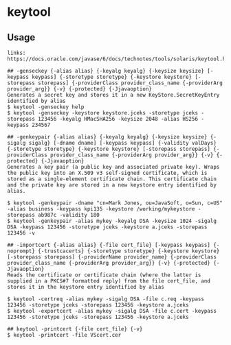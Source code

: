 # keytool

## Usage

    links: https://docs.oracle.com/javase/6/docs/technotes/tools/solaris/keytool.html

    ## -genseckey {-alias alias} {-keyalg keyalg} {-keysize keysize} [-keypass keypass] {-storetype storetype} {-keystore keystore} [-storepass storepass] {-providerClass provider_class_name {-providerArg provider_arg}} {-v} {-protected} {-Jjavaoption}
    Generates a secret key and stores it in a new KeyStore.SecretKeyEntry identified by alias
    $ keytool -genseckey help
    $ keytool -genseckey -keystore keystore.jceks -storetype jceks -storepass 123456 -keyalg HMacSHA256 -keysize 2048 -alias HS256 -keypass 234567

    ## -genkeypair {-alias alias} {-keyalg keyalg} {-keysize keysize} {-sigalg sigalg} [-dname dname] [-keypass keypass] {-validity valDays} {-storetype storetype} {-keystore keystore} [-storepass storepass] {-providerClass provider_class_name {-providerArg provider_arg}} {-v} {-protected} {-Jjavaoption}
    Generates a key pair (a public key and associated private key). Wraps the public key into an X.509 v3 self-signed certificate, which is stored as a single-element certificate chain. This certificate chain and the private key are stored in a new keystore entry identified by alias.

    $ keytool -genkeypair -dname "cn=Mark Jones, ou=JavaSoft, o=Sun, c=US" -alias business -keypass kpi135 -keystore /working/mykeystore -storepass ab987c -validity 180
    $ keytool -genkeypair -alias mykey -keyalg DSA -keysize 1024 -sigalg DSA -keypass 123456 -storetype jceks -keystore a.jceks -storepass 123456 -v

    ## -importcert {-alias alias} {-file cert_file} [-keypass keypass] {-noprompt} {-trustcacerts} {-storetype storetype} {-keystore keystore} [-storepass storepass] {-providerName provider_name} {-providerClass provider_class_name {-providerArg provider_arg}} {-v} {-protected} {-Jjavaoption} 
    Reads the certificate or certificate chain (where the latter is supplied in a PKCS#7 formatted reply) from the file cert_file, and stores it in the keystore entry identified by alias

    $ keytool -certreq -alias mykey -sigalg DSA -file c.req -keypass 123456 -storetype jceks -storepass 123456 -keystore a.jceks
    $ keytool -exportcert -alias mykey -sigalg DSA -file c.cert -keypass 123456 -storetype jceks -storepass 123456 -keystore a.jceks

    ## keytool -printcert {-file cert_file} {-v}
    $ keytool -printcert -file VScert.cer
